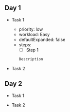 ## Day 1

- Task 1
  - priority: low
  - workload: Easy
  - defaultExpanded: false
  - steps:
      - [ ] Step 1
    ```md
    Description
    ```

- Task 2

## Day 2

- Task 1

- Task 2

